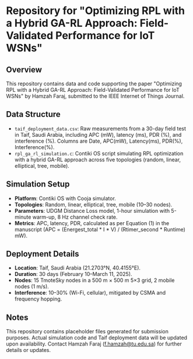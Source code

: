 # Repository for "Optimizing RPL with a Hybrid GA-RL Approach: Field-Validated Performance for IoT WSNs"

## Overview
This repository contains data and code supporting the paper "Optimizing RPL with a Hybrid GA-RL Approach: Field-Validated Performance for IoT WSNs" by Hamzah Faraj, submitted to the IEEE Internet of Things Journal.

## Data Structure
- `taif_deployment_data.csv`: Raw measurements from a 30-day field test in Taif, Saudi Arabia, including APC (mW), latency (ms), PDR (%), and interference (%). Columns are Date, APC(mW), Latency(ms), PDR(%), Interference(%).
- `rpl_ga_rl_simulation.c`: Contiki OS script simulating RPL optimization with a hybrid GA-RL approach across five topologies (random, linear, elliptical, tree, mobile).

## Simulation Setup
- **Platform**: Contiki OS with Cooja simulator.
- **Topologies**: Random, linear, elliptical, tree, mobile (10–30 nodes).
- **Parameters**: UDGM Distance Loss model, 1-hour simulation with 5-minute warm-up, 8 Hz channel check rate.
- **Metrics**: APC, latency, PDR, calculated as per Equation (1) in the manuscript (APC = (Energest_total * I * V) / (Rtimer_second * Runtime) mW).

## Deployment Details
- **Location**: Taif, Saudi Arabia (21.2703°N, 40.4155°E).
- **Duration**: 30 days (February 10–March 11, 2025).
- **Nodes**: 15 TmoteSky nodes in a 500 m × 500 m 5×3 grid, 2 mobile nodes (1 m/s).
- **Interference**: 10–30% (Wi-Fi, cellular), mitigated by CSMA and frequency hopping.

## Notes
This repository contains placeholder files generated for submission purposes. Actual simulation code and Taif deployment data will be updated upon availability. Contact Hamzah Faraj (f.hamzah@tu.edu.sa) for further details or updates.
